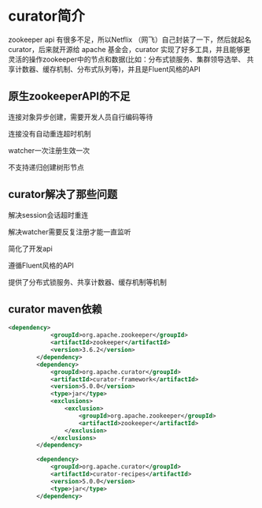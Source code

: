 # curator简介

zookeeper api 有很多不足，所以Netflix （网飞）自己封装了一下，然后就起名curator，后来就开源给 apache 基金会，curator 实现了好多工具，并且能够更灵活的操作zookeeper中的节点和数据(比如：分布式锁服务、集群领导选举、 共享计数器、缓存机制、分布式队列等)，并且是Fluent风格的API

## 原生zookeeperAPI的不足

连接对象异步创建，需要开发人员自行编码等待 

连接没有自动重连超时机制 

watcher一次注册生效一次 

不支持递归创建树形节点

## curator解决了那些问题

解决session会话超时重连

解决watcher需要反复注册才能一直监听

简化了开发api 

遵循Fluent风格的API 

提供了分布式锁服务、共享计数器、缓存机制等机制



## curator maven依赖

```xml
<dependency>
            <groupId>org.apache.zookeeper</groupId>
            <artifactId>zookeeper</artifactId>
            <version>3.6.2</version>
        </dependency>
        <dependency>
            <groupId>org.apache.curator</groupId>
            <artifactId>curator-framework</artifactId>
            <version>5.0.0</version>
            <type>jar</type>
            <exclusions>
                <exclusion>
                    <groupId>org.apache.zookeeper</groupId>
                    <artifactId>zookeeper</artifactId>
                </exclusion>
            </exclusions>
        </dependency>

        <dependency>
            <groupId>org.apache.curator</groupId>
            <artifactId>curator-recipes</artifactId>
            <version>5.0.0</version>
            <type>jar</type>
        </dependency>
```

